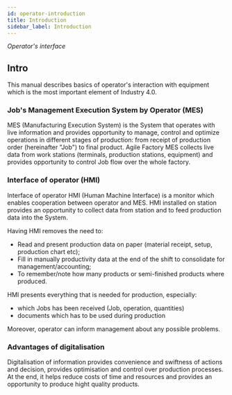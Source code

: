 ```yaml
---
id: operator-introduction
title: Introduction
sidebar_label: Introduction
---
```


*Operator's interface*
  
## Intro
This manual describes basics of operator's interaction with equipment which is the most important element of Industry 4.0.

### Job's Management Execution System by Operator (MES)  
MES (Manufacturing Execution System) is the System that operates with live information and provides opportunity to manage, control and optimize operations in different stages of production: from receipt of production order (hereinafter "Job") to final product. Agile Factory MES collects live data from work stations (terminals, production stations, equipment) and provides opportunity to control Job flow over the whole factory.

### Interface of operator (HMI)   
Interface of operator HMI (Human Machine Interface) is a monitor which enables cooperation between operator and MES. HMI installed on station provides an opportunity to collect data from station and to feed production data into the System.

Having HMI removes the need to:
* Read and present production data on paper (material receipt, setup, production chart etc);
* Fill in manually productivity data at the end of the shift to consolidate for management/accounting;
* To remember/note how many products or semi-finished products where produced.

HMI presents everything that is needed for production, especially:
* which Jobs has been received (Job, operation, quantities)
* documents which has to be used during production

Moreover, operator can inform management about any possible problems.

### Advantages of digitalisation
Digitalisation of information provides convenience and swiftness of actions and decision, provides optimisation and control over production processes. At the end, it helps reduce costs of time and resources and provides an opportunity to produce hight quality products.
